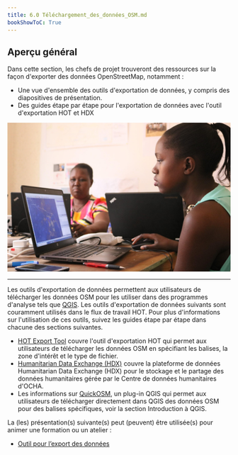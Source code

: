 ```yaml
---
title: 6.0 Téléchargement_des_données_OSM.md
bookShowToC: True
---
```


## Aperçu général

Dans cette section, les chefs de projet trouveront des ressources sur la façon d'exporter des données OpenStreetMap, notamment :

* Une vue d'ensemble des outils d'exportation de données, y compris des diapositives de présentation.
* Des guides étape par étape pour l'exportation de données avec l'outil d'exportation HOT et HDX

![](/images/6_open_data_usage/01_Overview_Image/image1.png)

---

Les outils d'exportation de données permettent aux utilisateurs de télécharger les données OSM pour les utiliser dans des programmes d'analyse tels que [QGIS](https://hotosm.github.io/toolbox/pages/data-use-and-analysis/7.1-qgis/). Les outils d'exportation de données suivants sont couramment utilisés dans le flux de travail HOT. Pour plus d'informations sur l'utilisation de ces outils, suivez les guides étape par étape dans chacune des sections suivantes.

* [HOT Export Tool](https://toolbox.hotosm.org/pages/6_open_data_usage/6_1_hot_export_tools/) couvre l'outil d'exportation HOT qui permet aux utilisateurs de télécharger les données OSM en spécifiant les balises, la zone d'intérêt et le type de fichier.
* [Humanitarian Data Exchange (HDX)](https://toolbox.hotosm.org/pages/6_open_data_usage/6_2_humanitarian_data_exchange/) couvre la plateforme de données Humanitarian Data Exchange (HDX) pour le stockage et le partage des données humanitaires gérée par le Centre de données humanitaires d'OCHA.
* Les informations sur [QuickOSM](https://toolbox.hotosm.org/pages/7_data_use_and_data_analysis/7_1_introduction_to_qgis/), un plug-in QGIS qui permet aux utilisateurs de télécharger directement dans QGIS des données OSM pour des balises spécifiques, voir la section Introduction à QGIS.

La (les) présentation(s) suivante(s) peut (peuvent) être utilisée(s) pour animer une formation ou un atelier :

* [Outil pour l’export des données](https://docs.google.com/presentation/d/1RyHYVPZU5d4xJ1cpWga4QRdfohpEs-t9ylJ_HTJ7wm8/edit?usp=sharing)